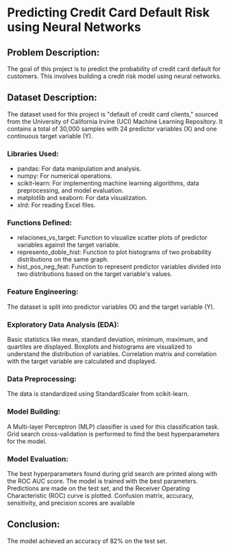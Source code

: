 # Predicting Credit Card Default Risk using Neural Networks
## Problem Description:
The goal of this project is to predict the probability of credit card default for customers. This involves building a credit risk model using neural networks.

## Dataset Description:
The dataset used for this project is "default of credit card clients," sourced from the University of California Irvine (UCI) Machine Learning Repository. It contains a total of 30,000 samples with 24 predictor variables (X) and one continuous target variable (Y).

### Libraries Used:
- pandas: For data manipulation and analysis.
- numpy: For numerical operations.
- scikit-learn: For implementing machine learning algorithms, data preprocessing, and model evaluation.
- matplotlib and seaborn: For data visualization.
- xlrd: For reading Excel files.

### Functions Defined:
- relaciones_vs_target: Function to visualize scatter plots of predictor variables against the target variable.
- represento_doble_hist: Function to plot histograms of two probability distributions on the same graph.
- hist_pos_neg_feat: Function to represent predictor variables divided into two distributions based on the target variable's values.


### Feature Engineering:
The dataset is split into predictor variables (X) and the target variable (Y).

### Exploratory Data Analysis (EDA):
Basic statistics like mean, standard deviation, minimum, maximum, and quartiles are displayed.
Boxplots and histograms are visualized to understand the distribution of variables.
Correlation matrix and correlation with the target variable are calculated and displayed.

### Data Preprocessing:
The data is standardized using StandardScaler from scikit-learn.

### Model Building:
A Multi-layer Perceptron (MLP) classifier is used for this classification task. Grid search cross-validation is performed to find the best hyperparameters for the model.

### Model Evaluation:
The best hyperparameters found during grid search are printed along with the ROC AUC score.
The model is trained with the best parameters.
Predictions are made on the test set, and the Receiver Operating Characteristic (ROC) curve is plotted.
Confusion matrix, accuracy, sensitivity, and precision scores are available 

## Conclusion:
The model achieved an accuracy of 82% on the test set.
